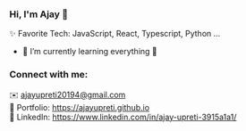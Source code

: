 ### Hi, I'm Ajay 👋

✨ Favorite Tech: JavaScript, React, Typescript, Python ...

- 🌱 I’m currently learning everything 🤣


### Connect with me:

✉️ ajayupreti20194@gmail.com </br>
🎨 Portfolio: https://ajayupreti.github.io </br>
💼 LinkedIn: https://www.linkedin.com/in/ajay-upreti-3915a1a1/ </br>


